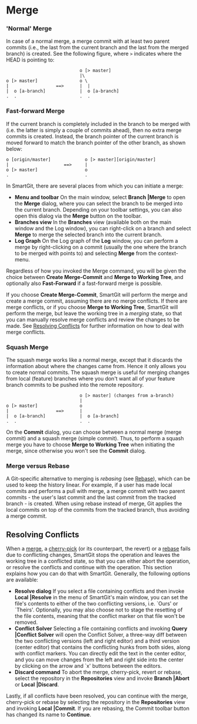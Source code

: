 # Merge

### 'Normal' Merge

In case of a normal merge, a merge commit with at least two parent
commits (i.e., the last from the current branch and the last from the
merged branch) is created. See the following figure, where `>` indicates
where the HEAD is pointing to:



``` text
                            o [> master]
                            |\
o [> master]                o \
|                  ==>      |  |
|  o [a-branch]             |  o [a-branch]
.  .                        .  .
```



### Fast-forward Merge

If the current branch is completely included in the branch to be merged
with (i.e. the latter is simply a couple of commits ahead), then no
extra merge commits is created. Instead, the branch pointer of the
current branch is moved forward to match the branch pointer of the other
branch, as shown below:



``` text
o [origin/master]             o [> master][origin/master]
|                     ==>     |
o [> master]                  o
.                             .
```



In SmartGit, there are several places from which you can initiate a
merge:

-   **Menu and toolbar** On the main window, select **Branch**
    **\|Merge** to open the **Merge** dialog, where you can select the
    branch to be merged into the current branch. Depending on your
    toolbar settings, you can also open this dialog via the **Merge**
    button on the toolbar.
-   **Branches view** In the **Branches** view (available both on the
    main window and the Log window), you can right-click on a branch and
    select **Merge** to merge the selected branch into the current
    branch.
-   **Log Graph** On the Log graph of the **Log** window, you can
    perform a merge by right-clicking on a commit (usually the one where
    the branch to be merged with points to) and selecting **Merge** from
    the context-menu.

Regardless of how you invoked the Merge command, you will be given the
choice between **Create Merge-Commit** and **Merge to Working Tree**,
and optionally also **Fast-Forward** if a fast-forward merge is
possible.

If you choose **Create Merge-Commit**, SmartGit will perform the merge
and create a merge commit, assuming there are no merge conflicts. If
there are merge conflicts, or if you choose **Merge to Working Tree**,
SmartGit will perform the merge, but leave the working tree in a
*merging* state, so that you can manually resolve merge conflicts and
review the changes to be made. See [Resolving
Conflicts](#resolving-conflicts) for further information on how to deal
with merge conflicts.

### Squash Merge

The squash merge works like a normal merge, except that it discards the
information about where the changes came from. Hence it only allows you
to create normal commits. The squash merge is useful for merging changes
from local (feature) branches where you don't want all of your feature
branch commits to be pushed into the remote repository.



``` text
                            o [> master] (changes from a-branch)
                            |
o [> master]                o
|                  ==>      |
|  o [a-branch]             |  o [a-branch]
.  .                        .  .
```



On the **Commit** dialog, you can choose between a normal merge (merge
commit) and a squash merge (simple commit). Thus, to perform a squash
merge you have to choose **Merge to Working Tree** when initiating the
merge, since otherwise you won't see the **Commit** dialog.

### Merge versus Rebase

A Git-specific alternative to merging is *rebasing* (see
[Rebase](#Merge-rebase)), which can be used to keep the history linear.
For example, if a user has made local commits and performs a pull with
merge, a merge commit with two parent commits - the user's last commit
and the last commit from the tracked branch - is created. When using
rebase instead of merge, Git applies the local commits on top of the
commits from the tracked branch, thus avoiding a merge commit.

## Resolving Conflicts

When a [merge](#Merge-merge), a [cherry-pick](#Merge-cherry-pick) (or
its counterpart, the revert) or a [rebase](#Merge-rebase) fails due to
conflicting changes, SmartGit stops the operation and leaves the working
tree in a conflicted state, so that you can either abort the operation,
or resolve the conflicts and continue with the operation. This section
explains how you can do that with SmartGit. Generally, the following
options are available:

-   **Resolve dialog** If you select a file containing conflicts and
    then invoke **Local** **\|Resolve** in the menu of SmartGit's main
    window, you can set the file's contents to either of the two
    conflicting versions, i.e. \`Ours' or \`Theirs'. Optionally, you may
    also choose not to stage the resetting of the file contents, meaning
    that the conflict marker on that file won't be removed.
-   **Conflict Solver** Selecting a file containing conflicts and
    invoking **Query** **\|Conflict Solver** will open the Conflict
    Solver, a three-way diff between the two conflicting versions (left
    and right editor) and a third version (center editor) that contains
    the conflicting hunks from both sides, along with conflict markers.
    You can directly edit the text in the center editor, and you can
    move changes from the left and right side into the center by
    clicking on the arrow and \`x' buttons between the editors.
-   **Discard command** To abort the merge, cherry-pick, revert or
    rebase, select the repository in the **Repositories** view and
    invoke **Branch \|Abort** or **Local** **\|Discard**.

Lastly, if all conflicts have been resolved, you can continue with the
merge, cherry-pick or rebase by selecting the repository in the
**Repositories** view and invoking **Local** **\|Commit**. If you are
rebasing, the Commit toolbar button has changed its name to
**Continue**.
